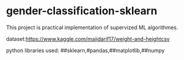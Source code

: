 # gender-classification-sklearn
This project is practical implementation of supervized ML algorithmes.

dataset:https://www.kaggle.com/majidarif17/weight-and-heightcsv

python libraries used: ##sklearn,#pandas,##matplotlib,##numpy
